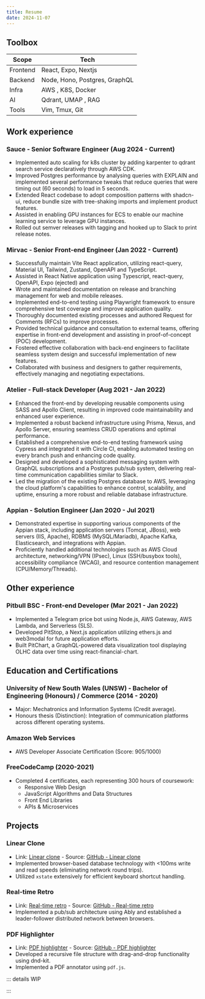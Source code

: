 ```yaml
---
title: Resume
date: 2024-11-07
---
```

 
## Toolbox
 
 | Scope | Tech |
 | --- | --- |
 | Frontend |  React, Expo, Nextjs |
 | Backend | Node, Hono, Postgres, GraphQL |
 | Infra | AWS , K8S, Docker |
 | AI | Qdrant, UMAP , RAG |
 | Tools | Vim, Tmux, Git |

## Work experience
### Sauce - Senior Software Engineer (Aug 2024 - Current)
- Implemented auto scaling for k8s cluster by adding karpenter to qdrant search service declaratively through AWS CDK.
- Improved Postgres performance by analysing queries with EXPLAIN and implemented several performance tweaks that reduce queries that were timing out (60 seconds) to load in 5 seconds.
- Extended React codebase to adopt composition patterns with shadcn-ui, reduce bundle size with tree-shaking imports and implement product features.
- Assisted in enabling GPU instances for ECS to enable our machine learning service to leverage GPU instances.
- Rolled out semver releases with tagging and hooked up to Slack to print release notes.
### Mirvac - Senior Front-end Engineer (Jan 2022 - Current)
- Successfully maintain Vite React application, utilizing react-query, Material UI, Tailwind, Zustand, OpenAPI and TypeScript.
- Assisted in React Native application using Typescript, react-query, OpenAPI, Expo (ejected) and 
- Wrote and maintained documentation on release and branching management for web and mobile releases.
- Implemented end-to-end testing using Playwright framework to ensure comprehensive test coverage and improve application quality.
- Thoroughly documented existing processes and authored Request for Comments (RFCs) to improve processes.
- Provided technical guidance and consultation to external teams, offering expertise in front-end development and assisting in proof-of-concept (POC) development.
- Fostered effective collaboration with back-end engineers to facilitate seamless system design and successful implementation of new features.
- Collaborated with business and designers to gather requirements, effectively managing and negotiating expectations.

### Atelier - Full-stack Developer (Aug 2021 - Jan 2022)
- Enhanced the front-end by developing reusable components using SASS and Apollo Client, resulting in improved code maintainability and enhanced user experience.
- Implemented a robust backend infrastructure using Prisma, Nexus, and Apollo Server, ensuring seamless CRUD operations and optimal performance.
- Established a comprehensive end-to-end testing framework using Cypress and integrated it with Circle CI, enabling automated testing on every branch push and enhancing code quality.
- Designed and developed a sophisticated messaging system with GraphQL subscriptions and a Postgres pub/sub system, delivering real-time communication capabilities similar to Slack.
- Led the migration of the existing Postgres database to AWS, leveraging the cloud platform's capabilities to enhance control, scalability, and uptime, ensuring a more robust and reliable database infrastructure.

### Appian - Solution Engineer (Jan 2020 - Jul 2021)
- Demonstrated expertise in supporting various components of the Appian stack, including application servers (Tomcat, JBoss), web servers (IIS, Apache), RDBMS (MySQL/Mariadb), Apache Kafka, Elasticsearch, and integrations with Appian.
- Proficiently handled additional technologies such as AWS Cloud architecture, networking/VPN (IPsec), Linux (SSH/busybox tools), accessibility compliance (WCAG), and resource contention management (CPU/Memory/Threads).

## Other experience
### Pitbull BSC - Front-end Developer (Mar 2021 - Jan 2022)
- Implemented a Telegram price bot using Node.js, AWS Gateway, AWS Lambda, and Serverless (SLS).
- Developed PitStop, a Next.js application utilizing ethers.js and web3modal for future application efforts.
- Built PitChart, a GraphQL-powered data visualization tool displaying OLHC data over time using react-financial-chart.
## Education and Certifications
### University of New South Wales (UNSW) - Bachelor of Engineering (Honours) / Commerce (2014 - 2020)
- Major: Mechatronics and Information Systems (Credit average).
- Honours thesis (Distinction): Integration of communication platforms across different operating systems.

### Amazon Web Services
- AWS Developer Associate Certification (Score: 905/1000)

### FreeCodeCamp (2020-2021)
- Completed 4 certificates, each representing 300 hours of coursework:
  - Responsive Web Design
  - JavaScript Algorithms and Data Structures
  - Front End Libraries
  - APIs & Microservices

## Projects

### Linear Clone
- Link: [Linear clone](https://linear-clone-with-dexiejs.vercel.app) - Source: [GitHub - Linear clone](https://github.com/kndwin/solaces)
- Implemented browser-based database technology with <100ms write and read speeds (eliminating network round trips).
- Utilized `xstate` extensively for efficient keyboard shortcut handling.

### Real-time Retro
- Link: [Real-time retro](https://teamstro.vercel.app) - Source: [GitHub - Real-time retro](https://github.com/kndwin/teamstro)
- Implemented a pub/sub architecture using Ably and established a leader-follower distributed network between browsers.

### PDF Highlighter
- Link: [PDF highlighter](https://higher-up.vercel.app) - Source: [GitHub - PDF highlighter](https://github.com/kndwin/higher)
- Developed a recursive file structure with drag-and-drop functionality using dnd-kit.
- Implemented a PDF annotator using `pdf.js`.


::: details WIP


:::

